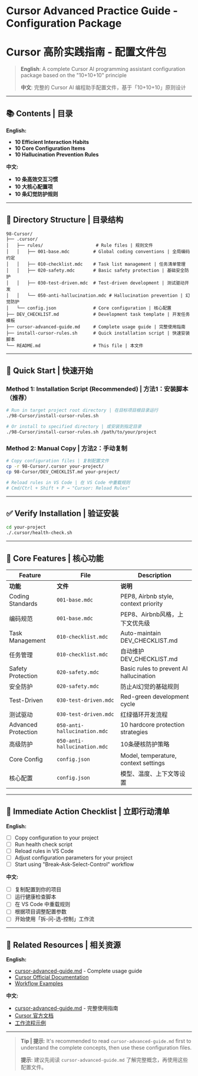 # Cursor Advanced Practice Guide - Configuration Package
# Cursor 高阶实践指南 - 配置文件包

> **English**: A complete Cursor AI programming assistant configuration package based on the "10+10+10" principle
> 
> **中文**: 完整的 Cursor AI 编程助手配置文件，基于「10+10+10」原则设计

---

## 📚 Contents | 目录

**English:**
- **10 Efficient Interaction Habits**
- **10 Core Configuration Items**  
- **10 Hallucination Prevention Rules**

**中文:**  
- **10 条高效交互习惯**
- **10 大核心配置项**  
- **10 条幻觉防护规则**

---

## 📁 Directory Structure | 目录结构

```
98-Cursor/
├── .cursor/
│   ├── rules/                    # Rule files | 规则文件
│   │   ├── 001-base.mdc         # Global coding conventions | 全局编码约定
│   │   ├── 010-checklist.mdc    # Task list management | 任务清单管理
│   │   ├── 020-safety.mdc       # Basic safety protection | 基础安全防护
│   │   ├── 030-test-driven.mdc  # Test-driven development | 测试驱动开发
│   │   └── 050-anti-hallucination.mdc # Hallucination prevention | 幻觉防护
│   └── config.json              # Core configuration | 核心配置
├── DEV_CHECKLIST.md             # Development task template | 开发任务模板
├── cursor-advanced-guide.md     # Complete usage guide | 完整使用指南
├── install-cursor-rules.sh      # Quick installation script | 快速安装脚本
└── README.md                    # This file | 本文件
```

---

## 🚀 Quick Start | 快速开始

### Method 1: Installation Script (Recommended) | 方法1：安装脚本（推荐）

```bash
# Run in target project root directory | 在目标项目根目录运行
./98-Cursor/install-cursor-rules.sh

# Or install to specified directory | 或安装到指定目录
./98-Cursor/install-cursor-rules.sh /path/to/your/project
```

### Method 2: Manual Copy | 方法2：手动复制

```bash
# Copy configuration files | 复制配置文件
cp -r 98-Cursor/.cursor your-project/
cp 98-Cursor/DEV_CHECKLIST.md your-project/

# Reload rules in VS Code | 在 VS Code 中重载规则
# Cmd/Ctrl + Shift + P → "Cursor: Reload Rules"
```

---

## ✅ Verify Installation | 验证安装

```bash
cd your-project
./.cursor/health-check.sh
```

---

## 📖 Core Features | 核心功能

| **Feature** | **File** | **Description** |
|-------------|----------|-----------------|
| **功能** | **文件** | **说明** |
| Coding Standards | `001-base.mdc` | PEP8, Airbnb style, context priority |
| 编码规范 | `001-base.mdc` | PEP8、Airbnb风格，上下文优先级 |
| Task Management | `010-checklist.mdc` | Auto-maintain DEV_CHECKLIST.md |
| 任务管理 | `010-checklist.mdc` | 自动维护 DEV_CHECKLIST.md |
| Safety Protection | `020-safety.mdc` | Basic rules to prevent AI hallucination |
| 安全防护 | `020-safety.mdc` | 防止AI幻觉的基础规则 |
| Test-Driven | `030-test-driven.mdc` | Red-green development cycle |
| 测试驱动 | `030-test-driven.mdc` | 红绿循环开发流程 |
| Advanced Protection | `050-anti-hallucination.mdc` | 10 hardcore protection strategies |
| 高级防护 | `050-anti-hallucination.mdc` | 10条硬核防护策略 |
| Core Config | `config.json` | Model, temperature, context settings |
| 核心配置 | `config.json` | 模型、温度、上下文等设置 |

---

## 🎯 Immediate Action Checklist | 立即行动清单

**English:**
- [ ] Copy configuration to your project
- [ ] Run health check script
- [ ] Reload rules in VS Code
- [ ] Adjust configuration parameters for your project
- [ ] Start using "Break-Ask-Select-Control" workflow

**中文:**
- [ ] 复制配置到你的项目
- [ ] 运行健康检查脚本
- [ ] 在 VS Code 中重载规则
- [ ] 根据项目调整配置参数
- [ ] 开始使用「拆-问-选-控制」工作流

---

## 🔗 Related Resources | 相关资源

**English:**
- [cursor-advanced-guide.md](./cursor-advanced-guide.md) - Complete usage guide
- [Cursor Official Documentation](https://cursor.sh/docs)
- [Workflow Examples](./cursor-advanced-guide.md#interaction-patterns)

**中文:**
- [cursor-advanced-guide.md](./cursor-advanced-guide.md) - 完整使用指南
- [Cursor 官方文档](https://cursor.sh/docs)
- [工作流程示例](./cursor-advanced-guide.md#interaction-patterns)

---

> **Tip | 提示**: It's recommended to read `cursor-advanced-guide.md` first to understand the complete concepts, then use these configuration files.
> 
> **提示**: 建议先阅读 `cursor-advanced-guide.md` 了解完整概念，再使用这些配置文件。 